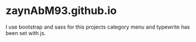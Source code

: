 # zaynAbM93.github.io
I use bootstrap and sass for this projects
category menu and typewrite has been set with js.
